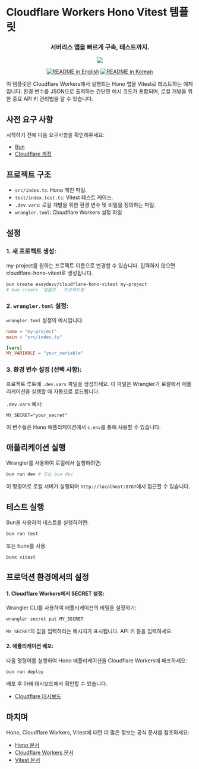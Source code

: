 # Cloudflare Workers Hono Vitest 템플릿

<h3 align="center">서버리스 앱을 빠르게 구축, 테스트까지.</h3>

<p align="center">
    <img
    src="https://go-skill-icons.vercel.app/api/icons?i=cloudflare,hono,vite,bun"
    />
</p>

<p align="center">
    <a href="./README.md"><img alt="README in English" src="https://img.shields.io/badge/English-d9d9d9"></a>
    <a href="./README_KR.md"><img alt="README in Korean" src="https://img.shields.io/badge/한국어-d9d9d9"></a>
</p>

이 템플릿은 Cloudflare Workers에서 실행되는 Hono 앱을 Vitest로 테스트하는 예제입니다. 환경 변수를 JSON으로 출력하는 간단한 예시 코드가 포함되며, 로컬 개발을 위한 중요 API 키 관리법을 알 수 있습니다.

## 사전 요구 사항

시작하기 전에 다음 요구사항을 확인해주세요:

- [Bun](https://bun.sh/)
- [Cloudflare 계정](https://dash.cloudflare.com/)

## 프로젝트 구조

- `src/index.ts`: Hono 메인 파일.
- `test/index.test.ts`: Vitest 테스트 케이스.
- `.dev.vars`: 로컬 개발을 위한 환경 변수 및 비밀을 정의하는 파일.
- `wrangler.toml`: Cloudflare Workers 설정 파일

## 설정

### 1. 새 프로젝트 생성:

my-project를 원하는 프로젝트 이름으로 변경할 수 있습니다.
입력하지 않으면 cloudflare-hono-vitest로 생성됩니다.

```bash
bun create easydevv/cloudflare-hono-vitest my-project
# bun create `템플릿` `프로젝트명`
```

### 2. `wrangler.toml` 설정:

`wrangler.toml` 설정의 예시입니다:

```toml
name = "my-project"
main = "src/index.ts"

[vars]
MY_VARIABLE = "your_variable"
```

### 3. 환경 변수 설정 (선택 사항):

프로젝트 루트에 `.dev.vars` 파일을 생성하세요. 이 파일은 Wrangler가 로컬에서 애플리케이션을 실행할 때 자동으로 로드됩니다.

`.dev.vars` 예시:

```plaintext
MY_SECRET="your_secret"
```

이 변수들은 Hono 애플리케이션에서 `c.env`를 통해 사용할 수 있습니다.

## 애플리케이션 실행

Wrangler를 사용하여 로컬에서 실행하려면:

```bash
bun run dev # 또는 bun dev
```

이 명령어로 로컬 서버가 실행되며 `http://localhost:8787`에서 접근할 수 있습니다.

## 테스트 실행

Bun을 사용하여 테스트를 실행하려면:

```bash
bun run test
```

또는 bunx를 사용:

```bash
bunx vitest
```

## 프로덕션 환경에서의 설정

#### 1. Cloudflare Workers에서 SECRET 설정:

Wrangler CLI를 사용하여 애플리케이션의 비밀을 설정하기:

```bash
wrangler secret put MY_SECRET
```

`MY_SECRET`의 값을 입력하라는 메시지가 표시됩니다. API 키 등을 입력하세요.

#### 2. 애플리케이션 배포:

다음 명령어를 실행하여 Hono 애플리케이션을 Cloudflare Workers에 배포하세요:

```bash
bun run deploy
```

배포 후 아래 대시보드에서 확인할 수 있습니다.

- [Cloudflare 대시보드](https://dash.cloudflare.com/)

## 마치며

Hono, Cloudflare Workers, Vitest에 대한 더 많은 정보는 공식 문서를 참조하세요:

- [Hono 문서](https://hono.dev/docs/getting-started/cloudflare-workers)
- [Cloudflare Workers 문서](https://developers.cloudflare.com/workers/)
- [Vitest 문서](https://vitest.dev/guide/)
